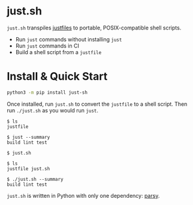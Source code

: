 # just.sh

`just.sh` transpiles [justfiles](https://github.com/casey/just) to portable,
POSIX-compatible shell scripts. 

- Run `just` commands without installing `just` 
- Run `just` commands in CI
- Build a shell script from a `justfile`


# Install & Quick Start

``` bash
python3 -m pip install just-sh
```

Once installed, run `just.sh` to convert the `justfile` to a shell script. Then
run `./just.sh` as you would run `just`.

```
$ ls
justfile

$ just --summary
build lint test

$ just.sh

$ ls
justfile just.sh

$ ./just.sh --summary
build lint test
```

`just.sh` is written in Python with only one dependency:
[parsy](https://github.com/python-parsy/parsy). 


